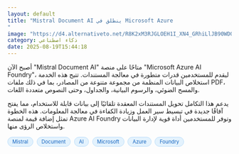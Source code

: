 ```yaml
---
layout: default
title: "Mistral Document AI ينطلق في Microsoft Azure
"
image: "https://d4.alternativeto.net/R8K2xM3RJGLOEH1I_XN4_GRhiLlJB90WDOT_OXud0YY/rs:fill:1520:760:0/g:ce:0:0/YWJzOi8vZGlzdC9jb250ZW50LzE3NTU2MTgyNTgwNDYucG5n.png"
category: ذكاء اصطناعي
date: 2025-08-19T15:44:18
---
```


أصبح الآن "Mistral Document AI" متاحًا على منصة "Microsoft Azure AI Foundry"، ليقدم للمستخدمين قدرات متطورة في معالجة المستندات. تتيح هذه الخدمة استخلاص البيانات المنظمة من مجموعة متنوعة من المصادر، بما في ذلك ملفات PDF، والمسح الضوئي، والرسوم البيانية، والجداول، وحتى النصوص متعددة اللغات.

يدعم هذا التكامل تحويل المستندات المعقدة تلقائيًا إلى بيانات قابلة للاستخدام، مما يفتح آفاقًا جديدة في تبسيط سير العمل وزيادة الكفاءة في معالجة المعلومات. هذه الخطوة تمثل إضافة قيمة لمنصة Azure AI Foundry وتوفر للمستخدمين أداة قوية لإدارة البيانات واستخلاص الرؤى منها.

<div style="margin-top:2px; margin-bottom:2px;"><a href="https://bidjadraft.github.io/?query=Mistral" style="background:#e3f2fd; color:#1565c0; font-size:80%; border-radius:12px; padding:3px 10px; margin:2px 4px 2px 0; display:inline-block; border:1px solid #bbdefb; text-decoration:none;">Mistral</a> <a href="https://bidjadraft.github.io/?query=Document" style="background:#e3f2fd; color:#1565c0; font-size:80%; border-radius:12px; padding:3px 10px; margin:2px 4px 2px 0; display:inline-block; border:1px solid #bbdefb; text-decoration:none;">Document</a> <a href="https://bidjadraft.github.io/?query=AI" style="background:#e3f2fd; color:#1565c0; font-size:80%; border-radius:12px; padding:3px 10px; margin:2px 4px 2px 0; display:inline-block; border:1px solid #bbdefb; text-decoration:none;">AI</a> <a href="https://bidjadraft.github.io/?query=Microsoft" style="background:#e3f2fd; color:#1565c0; font-size:80%; border-radius:12px; padding:3px 10px; margin:2px 4px 2px 0; display:inline-block; border:1px solid #bbdefb; text-decoration:none;">Microsoft</a> <a href="https://bidjadraft.github.io/?query=Azure" style="background:#e3f2fd; color:#1565c0; font-size:80%; border-radius:12px; padding:3px 10px; margin:2px 4px 2px 0; display:inline-block; border:1px solid #bbdefb; text-decoration:none;">Azure</a> <a href="https://bidjadraft.github.io/?query=Foundry" style="background:#e3f2fd; color:#1565c0; font-size:80%; border-radius:12px; padding:3px 10px; margin:2px 4px 2px 0; display:inline-block; border:1px solid #bbdefb; text-decoration:none;">Foundry</a></div><br><br>
